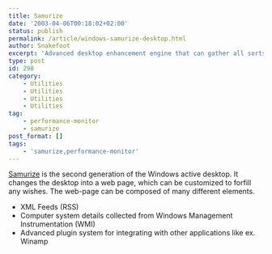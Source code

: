```yaml
---
title: Samurize
date: '2003-04-06T00:18:02+02:00'
status: publish
permalink: /article/windows-samurize-desktop.html
author: Snakefoot
excerpt: 'Advanced desktop enhancement engine that can gather all sorts of system details along with feeds from the Internet and place it all together on the desktop.'
type: post
id: 298
category:
    - Utilities
    - Utilities
    - Utilities
    - Utilities
tag:
    - performance-monitor
    - samurize
post_format: []
tags:
    - 'samurize,performance-monitor'
---
```

[Samurize](http://www.samurize.com/) is the second generation of the Windows active desktop. It changes the desktop into a web page, which can be customized to forfill any wishes. The web-page can be composed of many different elements.
- XML Feeds (RSS)
- Computer system details collected from Windows Management Instrumentation (WMI)
- Advanced plugin system for integrating with other applications like ex. Winamp